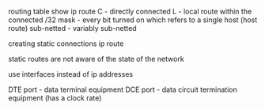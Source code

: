 routing table
	show ip route
	C - directly connected
	L - local route within the connected 
	/32 mask - every bit turned on which refers to a single host (host route)
	sub-netted -
	variably sub-netted

creating static connections
	ip route <destination> <mask> <next-hop>
	
static routes are not aware of the state of the network

use interfaces instead of ip addresses

DTE port - data terminal equipment
DCE port - data circuit termination equipment (has a clock rate)
